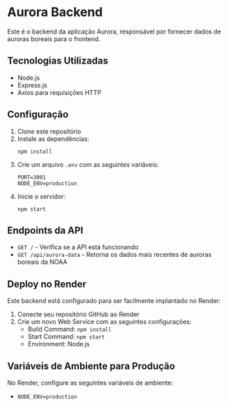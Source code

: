 # Aurora Backend

Este é o backend da aplicação Aurora, responsável por fornecer dados de auroras boreais para o frontend.

## Tecnologias Utilizadas

- Node.js
- Express.js
- Axios para requisições HTTP

## Configuração

1. Clone este repositório
2. Instale as dependências:
   ```
   npm install
   ```
3. Crie um arquivo `.env` com as seguintes variáveis:
   ```
   PORT=3001
   NODE_ENV=production
   ```
4. Inicie o servidor:
   ```
   npm start
   ```

## Endpoints da API

- `GET /` - Verifica se a API está funcionando
- `GET /api/aurora-data` - Retorna os dados mais recentes de auroras boreais da NOAA

## Deploy no Render

Este backend está configurado para ser facilmente implantado no Render:

1. Conecte seu repositório GitHub ao Render
2. Crie um novo Web Service com as seguintes configurações:
   - Build Command: `npm install`
   - Start Command: `npm start`
   - Environment: Node.js

## Variáveis de Ambiente para Produção

No Render, configure as seguintes variáveis de ambiente:

- `NODE_ENV=production`
